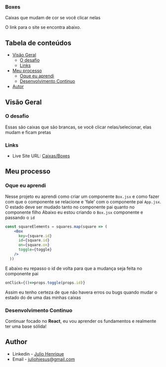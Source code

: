 ### Boxes
Caixas que mudam de cor se você clicar nelas

O link para o site se encontra abaixo.

## Tabela de conteúdos

- [Visão Geral](#visao-geral)
  - [O desafio](#o-desafio)
  - [Links](#links)
- [Meu processo](#meu-processo)
  - [Oque eu aprendi](#oque-eu-aprendi)
  - [Desenvolvimento Continuo](#development-continuo)
- [Autor](#autor)


## Visão Geral

### O desafio

Essas são caixas que são brancas, se você clicar nelas/selecionar, elas mudam e ficam pretas


### Links

- Live Site URL: [Caixas/Boxes](https://julio-henrique-boxes.netlify.app/)


## Meu processo

### Oque eu aprendi

Nesse projeto eu aprendi como criar um componente `Box.jsx` e como fazer com que o componente se relacione e 'fale' com o componente pai `App.jsx`. 
O estado deve ser mudado tanto no componente pai quanto no componente filho
Abaixo eu estou criando o `Box.jsx` componente e passando o `id`
```jsx
const squareElements = squares.map(square => (
    <Box
      key={square.id}
      id={square.id}
      on={square.on}
      toggle={toggle}
    />
  ))
```
E abaixo eu repasso o id de volta para que a mudança seja feita no componente pai
```jsx
onClick={()=>props.toggle(props.id)}
```
Assim eu tenho certeza de que não havera erros ou bugs quando mudar o estado do de uma das minhas caixas


### Desenvolvimento Continuo
Continuar focado no **React**, eu vou aprender os fundamentos e realmente ter uma base sólida!


## Author

- Linkedin - [Julio Henrique](https://www.linkedin.com/in/julio-h/)
- Email - juliohjesus@gmail.com
